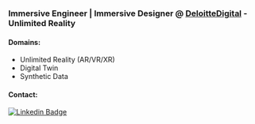 ### Immersive Engineer | Immersive Designer @ [DeloitteDigital](https://www.deloittedigital.com/) - Unlimited Reality

#### Domains:
- Unlimited Reality (AR/VR/XR)
- Digital Twin
- Synthetic Data

<!-- #### Tools & Tech:
### 
[![Development](https://skills.thijs.gg/icons?i=unity,unrealengine,vscode,processing&theme=dark)](#)
### 
[![Programming](https://skills.thijs.gg/icons?i=c,cs,cpp,java,javascript,nodejs,php,mysql,markdown&theme=dark)](#)
### 
[![Design](https://skills.thijs.gg/icons?i=photoshop,illustrator,figma,blender&theme=dark)](#)
### 
[![Productivity](https://skills.thijs.gg/icons?i=git,github,bash,powershell&theme=dark)](#)
### -->

#### Contact:
[![Linkedin Badge](https://img.shields.io/badge/-RaymondGMcCord-blue?style=flat-square&logo=Linkedin&logoColor=white&link=https://www.linkedin.com/in/slowizzm/)](https://www.linkedin.com/in/slowizzm/)
